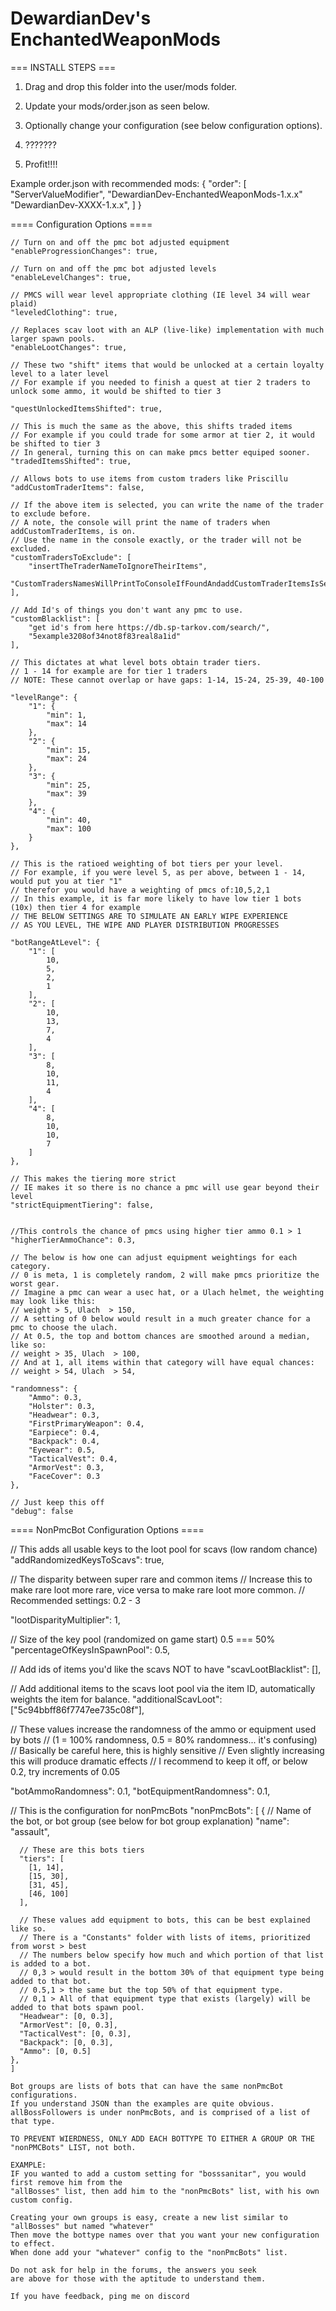 # **DewardianDev's EnchantedWeaponMods**

=== INSTALL STEPS ===

1. Drag and drop this folder into the user/mods folder.
2. Update your mods/order.json as seen below.
3. Optionally change your configuration (see below configuration options).

4. ???????

5. Profit!!!!

Example order.json with recommended mods:
{
"order": [
"ServerValueModifier",
"DewardianDev-EnchantedWeaponMods-1.x.x"
"DewardianDev-XXXX-1.x.x",
]
}

==== Configuration Options ====

    // Turn on and off the pmc bot adjusted equipment
    "enableProgressionChanges": true,

    // Turn on and off the pmc bot adjusted levels
    "enableLevelChanges": true,

    // PMCS will wear level appropriate clothing (IE level 34 will wear plaid)
    "leveledClothing": true,

    // Replaces scav loot with an ALP (live-like) implementation with much larger spawn pools.
    "enableLootChanges": true,

    // These two "shift" items that would be unlocked at a certain loyalty level to a later level
    // For example if you needed to finish a quest at tier 2 traders to unlock some ammo, it would be shifted to tier 3

    "questUnlockedItemsShifted": true,

    // This is much the same as the above, this shifts traded items
    // For example if you could trade for some armor at tier 2, it would be shifted to tier 3
    // In general, turning this on can make pmcs better equiped sooner.
    "tradedItemsShifted": true,

    // Allows bots to use items from custom traders like Priscillu
    "addCustomTraderItems": false,

    // If the above item is selected, you can write the name of the trader to exclude before.
    // A note, the console will print the name of traders when addCustomTraderItems, is on.
    // Use the name in the console exactly, or the trader will not be excluded.
    "customTradersToExclude": [
        "insertTheTraderNameToIgnoreTheirItems",
        "CustomTradersNamesWillPrintToConsoleIfFoundAndaddCustomTraderItemsIsSetToTrue"
    ],

    // Add Id's of things you don't want any pmc to use.
    "customBlacklist": [
        "get id's from here https://db.sp-tarkov.com/search/",
        "5example3208of34not8f83real8a1id"
    ],

    // This dictates at what level bots obtain trader tiers.
    // 1 - 14 for example are for tier 1 traders
    // NOTE: These cannot overlap or have gaps: 1-14, 15-24, 25-39, 40-100

    "levelRange": {
        "1": {
            "min": 1,
            "max": 14
        },
        "2": {
            "min": 15,
            "max": 24
        },
        "3": {
            "min": 25,
            "max": 39
        },
        "4": {
            "min": 40,
            "max": 100
        }
    },

    // This is the ratioed weighting of bot tiers per your level.
    // For example, if you were level 5, as per above, between 1 - 14, would put you at tier "1"
    // therefor you would have a weighting of pmcs of:10,5,2,1
    // In this example, it is far more likely to have low tier 1 bots (10x) then tier 4 for example
    // THE BELOW SETTINGS ARE TO SIMULATE AN EARLY WIPE EXPERIENCE
    // AS YOU LEVEL, THE WIPE AND PLAYER DISTRIBUTION PROGRESSES

    "botRangeAtLevel": {
        "1": [
            10,
            5,
            2,
            1
        ],
        "2": [
            10,
            13,
            7,
            4
        ],
        "3": [
            8,
            10,
            11,
            4
        ],
        "4": [
            8,
            10,
            10,
            7
        ]
    },

    // This makes the tiering more strict
    // IE makes it so there is no chance a pmc will use gear beyond their level
    "strictEquipmentTiering": false,


    //This controls the chance of pmcs using higher tier ammo 0.1 > 1
    "higherTierAmmoChance": 0.3,

    // The below is how one can adjust equipment weightings for each category.
    // 0 is meta, 1 is completely random, 2 will make pmcs prioritize the worst gear.
    // Imagine a pmc can wear a usec hat, or a Ulach helmet, the weighting may look like this:
    // weight > 5, Ulach  > 150,
    // A setting of 0 below would result in a much greater chance for a pmc to choose the ulach.
    // At 0.5, the top and bottom chances are smoothed around a median, like so:
    // weight > 35, Ulach  > 100,
    // And at 1, all items within that category will have equal chances:
    // weight > 54, Ulach  > 54,

    "randomness": {
        "Ammo": 0.3,
        "Holster": 0.3,
        "Headwear": 0.3,
        "FirstPrimaryWeapon": 0.4,
        "Earpiece": 0.4,
        "Backpack": 0.4,
        "Eyewear": 0.5,
        "TacticalVest": 0.4,
        "ArmorVest": 0.3,
        "FaceCover": 0.3
    },

    // Just keep this off
    "debug": false



==== NonPmcBot Configuration Options ====

   // This adds all usable keys to the loot pool for scavs (low random chance)
  "addRandomizedKeysToScavs": true,
   
   // The disparity between super rare and common items
   // Increase this to make rare loot more rare, vice versa to make rare loot more common.
   // Recommended settings: 0.2 - 3

  "lootDisparityMultiplier": 1,

  // Size of the key pool (randomized on game start) 0.5 === 50%
  "percentageOfKeysInSpawnPool": 0.5,
  
  // Add ids of items you'd like the scavs NOT to have
  "scavLootBlacklist": [],

  // Add additional items to the scavs loot pool via the item ID, automatically weights the item for balance.
  "additionalScavLoot": ["5c94bbff86f7747ee735c08f"],

  // These values increase the randomness of the ammo or equipment used by bots
  // (1 = 100% randomness, 0.5 = 80% randomness... it's confusing)
  // Basically be careful here, this is highly sensitive
  // Even slightly increasing this will produce dramatic effects
  // I recommend to keep it off, or below 0.2, try increments of 0.05

  "botAmmoRandomness": 0.1,
  "botEquipmentRandomness": 0.1,

// This is the configuration for nonPmcBots
  "nonPmcBots": [
     {
      // Name of the bot, or bot group (see below for bot group explanation)
      "name": "assault",  

      // These are this bots tiers
      "tiers": [
        [1, 14],
        [15, 30],
        [31, 45],
        [46, 100]
      ],

      // These values add equipment to bots, this can be best explained like so. 
      // There is a "Constants" folder with lists of items, prioritized from worst > best
      // The numbers below specify how much and which portion of that list is added to a bot.
      // 0,3 > would result in the bottom 30% of that equipment type being added to that bot.
      // 0.5,1 > the same but the top 50% of that equipment type.
      // 0,1 > All of that equipment type that exists (largely) will be added to that bots spawn pool.
      "Headwear": [0, 0.3],
      "ArmorVest": [0, 0.3],
      "TacticalVest": [0, 0.3],
      "Backpack": [0, 0.3],
      "Ammo": [0, 0.5]
    },
    ]

    Bot groups are lists of bots that can have the same nonPmcBot configurations.
    If you understand JSON than the examples are quite obvious. 
    allBossFollowers is under nonPmcBots, and is comprised of a list of that type. 

    TO PREVENT WIERDNESS, ONLY ADD EACH BOTTYPE TO EITHER A GROUP OR THE "nonPMCBots" LIST, not both.
   
    EXAMPLE: 
    IF you wanted to add a custom setting for "bosssanitar", you would first remove him from the
    "allBosses" list, then add him to the "nonPmcBots" list, with his own custom config.

    Creating your own groups is easy, create a new list similar to "allBosses" but named "whatever"
    Then move the bottype names over that you want your new configuration to effect.
    When done add your "whatever" config to the "nonPmcBots" list. 

    Do not ask for help in the forums, the answers you seek 
    are above for those with the aptitude to understand them.

    If you have feedback, ping me on discord